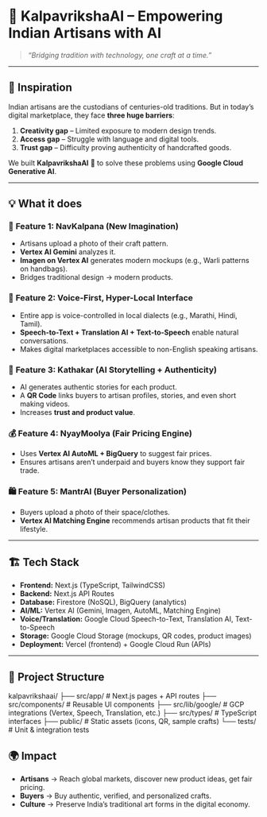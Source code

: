 # 🌳 KalpavrikshaAI – Empowering Indian Artisans with AI  

> *“Bridging tradition with technology, one craft at a time.”*  

---

## 🚀 Inspiration  
Indian artisans are the custodians of centuries-old traditions. But in today’s digital marketplace, they face **three huge barriers**:  
1. **Creativity gap** – Limited exposure to modern design trends.
2. **Access gap** – Struggle with language and digital tools.  
3. **Trust gap** – Difficulty proving authenticity of handcrafted goods.  

We built **KalpavrikshaAI** 🌳 to solve these problems using **Google Cloud Generative AI**.  

---

## 💡 What it does  

### 🎨 **Feature 1: NavKalpana (New Imagination)**  
- Artisans upload a photo of their craft pattern.  
- **Vertex AI Gemini** analyzes it.  
- **Imagen on Vertex AI** generates modern mockups (e.g., Warli patterns on handbags).  
- Bridges traditional design → modern products.  

### 🎤 **Feature 2: Voice-First, Hyper-Local Interface**  
- Entire app is voice-controlled in local dialects (e.g., Marathi, Hindi, Tamil).  
- **Speech-to-Text + Translation AI + Text-to-Speech** enable natural conversations.  
- Makes digital marketplaces accessible to non-English speaking artisans.  

### 📜 **Feature 3: Kathakar (AI Storytelling + Authenticity)**  
- AI generates authentic stories for each product.  
- A **QR Code** links buyers to artisan profiles, stories, and even short making videos.  
- Increases **trust and product value**.  
 

### 💰 **Feature 4: NyayMoolya (Fair Pricing Engine)**  
- Uses **Vertex AI AutoML + BigQuery** to suggest fair prices.  
- Ensures artisans aren’t underpaid and buyers know they support fair trade.  

### 🛍️ **Feature 5: MantrAI (Buyer Personalization)**  
- Buyers upload a photo of their space/clothes.  
- **Vertex AI Matching Engine** recommends artisan products that fit their lifestyle.  

---

## 🏗️ Tech Stack  

- **Frontend:** Next.js (TypeScript, TailwindCSS)  
- **Backend:** Next.js API Routes  
- **Database:** Firestore (NoSQL), BigQuery (analytics)  
- **AI/ML:** Vertex AI (Gemini, Imagen, AutoML, Matching Engine)  
- **Voice/Translation:** Google Cloud Speech-to-Text, Translation AI, Text-to-Speech  
- **Storage:** Google Cloud Storage (mockups, QR codes, product images)  
- **Deployment:** Vercel (frontend) + Google Cloud Run (APIs)  

---

## 📂 Project Structure  

kalpavrikshaai/
├── src/app/ # Next.js pages + API routes
├── src/components/ # Reusable UI components
├── src/lib/google/ # GCP integrations (Vertex, Speech, Translation, etc.)
├── src/types/ # TypeScript interfaces
├── public/ # Static assets (icons, QR, sample crafts)
└── tests/ # Unit & integration tests

## 🌍 Impact  

- **Artisans** → Reach global markets, discover new product ideas, get fair pricing.  
- **Buyers** → Buy authentic, verified, and personalized crafts.  
- **Culture** → Preserve India’s traditional art forms in the digital economy.  